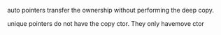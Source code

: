 auto pointers transfer the ownership without performing the deep copy.

unique pointers do not have the copy ctor. They only havemove ctor